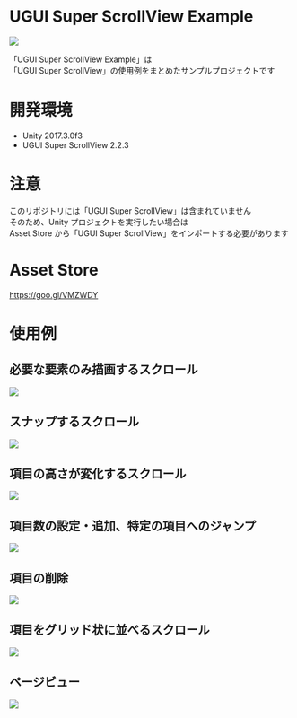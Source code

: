 # UGUI Super ScrollView Example

![](https://cdn-ak.f.st-hatena.com/images/fotolife/b/baba_s/20180309/20180309131028.png)

「UGUI Super ScrollView Example」は  
「UGUI Super ScrollView」の使用例をまとめたサンプルプロジェクトです  

# 開発環境

- Unity 2017.3.0f3
- UGUI Super ScrollView 2.2.3

# 注意

このリポジトリには「UGUI Super ScrollView」は含まれていません  
そのため、Unity プロジェクトを実行したい場合は  
Asset Store から「UGUI Super ScrollView」をインポートする必要があります  

# Asset Store

https://goo.gl/VMZWDY

# 使用例

## 必要な要素のみ描画するスクロール

![](https://cdn-ak.f.st-hatena.com/images/fotolife/b/baba_s/20180308/20180308213201.gif)

## スナップするスクロール

![](https://cdn-ak.f.st-hatena.com/images/fotolife/b/baba_s/20180308/20180308213745.gif)

## 項目の高さが変化するスクロール

![](https://cdn-ak.f.st-hatena.com/images/fotolife/b/baba_s/20180308/20180308220102.gif)

## 項目数の設定・追加、特定の項目へのジャンプ

![](https://cdn-ak.f.st-hatena.com/images/fotolife/b/baba_s/20180309/20180309112201.gif)

## 項目の削除

![](https://cdn-ak.f.st-hatena.com/images/fotolife/b/baba_s/20180309/20180309115103.gif)

## 項目をグリッド状に並べるスクロール

![](https://cdn-ak.f.st-hatena.com/images/fotolife/b/baba_s/20180309/20180309123707.gif)

## ページビュー

![](https://cdn-ak.f.st-hatena.com/images/fotolife/b/baba_s/20180309/20180309140407.gif)